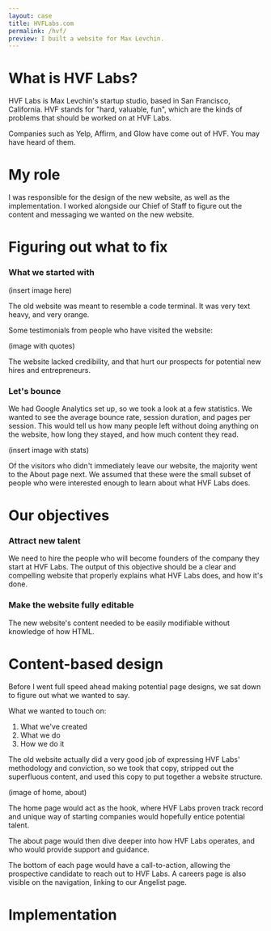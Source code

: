 ```yaml
---
layout: case
title: HVFLabs.com
permalink: /hvf/
preview: I built a website for Max Levchin.
---
```


# What is HVF Labs?

HVF Labs is Max Levchin's startup studio, based in San Francisco, California. HVF stands for "hard, valuable, fun", which are the kinds of problems that should be worked on at HVF Labs.

Companies such as Yelp, Affirm, and Glow have come out of HVF. You may have heard of them.

# My role

I was responsible for the design of the new website, as well as the implementation. I worked alongside our Chief of Staff to figure out the content and messaging we wanted on the new website.

# Figuring out what to fix

### What we started with

(insert image here)

The old website was meant to resemble a code terminal. It was very text heavy, and very orange. 

Some testimonials from people who have visited the website:

(image with quotes)

The website lacked credibility, and that hurt our prospects for potential new hires and entrepreneurs.

### Let's bounce

We had Google Analytics set up, so we took a look at a few statistics. We wanted to see the average bounce rate, session duration, and pages per session. This would tell us how many people left without doing anything on the website, how long they stayed, and how much content they read.

(insert image with stats)

Of the visitors who didn't immediately leave our website, the majority went to the About page next. We assumed that these were the small subset of people who were interested enough to learn about what HVF Labs does.

# Our objectives

### Attract new talent

We need to hire the people who will become founders of the company they start at HVF Labs. The output of this objective should be a clear and compelling website that properly explains what HVF Labs does, and how it's done.

### Make the website fully editable

The new website's content needed to be easily modifiable without knowledge of how HTML.

# Content-based design 

Before I went full speed ahead making potential page designs, we sat down to figure out what we wanted to say. 

What we wanted to touch on:

1. What we've created
2. What we do
3. How we do it

The old website actually did a very good job of expressing HVF Labs' methodology and conviction, so we took that copy, stripped out the superfluous content, and used this copy to put together a website structure.

(image of home, about)

The home page would act as the hook, where HVF Labs proven track record and unique way of starting companies would hopefully entice potential talent.

The about page would then dive deeper into how HVF Labs operates, and who would provide support and guidance. 

The bottom of each page would have a call-to-action, allowing the prospective candidate to reach out to HVF Labs. A careers page is also visible on the navigation, linking to our Angelist page.

# Implementation

